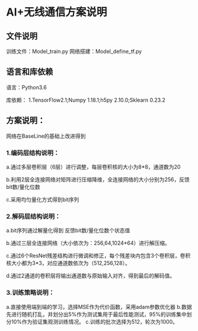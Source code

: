 # AI+无线通信方案说明

## 文件说明
训练文件：Model_train.py
网络搭建：Model_define_tf.py

## 语言和库依赖
语言：Python3.6

库依赖：
1.TensorFlow2.1;Numpy 1.18.1;h5py 2.10.0;Sklearn 0.23.2

## 方案说明：
网络在BaseLine的基础上改进得到
### 1.编码层结构说明：
a.通过多层卷积层（6层）进行调整，每层卷积核的大小为8*8，通道数为20

b.利用2层全连接网络对矩阵进行压缩降维，全连接网络的大小分别为256，反馈bit数/量化位数

c.采用均匀量化方式得到bit序列

### 2.解码层结构说明：
a.bit序列通过解量化得到 反馈bit数/量化位数个状态值

b.通过三层全连接网络（大小依次为：256,64,1024*64）进行解压缩。

c.通过6个ResNet残差结构进行微调和修正，每个残差块内包含3个卷积层，卷积核大小都为3*3，对应通道数依次为（512,256,128）。

d.通过2通道的卷积层将输出通道数与原始输入对齐，得到最后的解码值。

### 3.训练策略说明：
a.直接使用端到端的学习，选择MSE作为代价函数，采用adam参数优化器
b.数据先进行随机打乱，并划分出5%作为测试集用于最后性能测试，95%的训练集中划分10%作为验证集观测训练情况。
c.训练的批次选择为512，轮次为1000。


